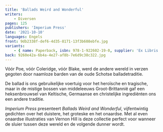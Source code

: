 ```yaml
---
title: 'Ballads Weird and Wonderful'
writers:
    - Diversen
pages: 125
publishers: 'Imperium Press'
date: '2021-10-10'
languages: Engels
front: 9db2338f-def6-4d35-8171-13f3b608ebfe.jpg
variants:
    - { name: Paperback, isbn: 978-1-922602-19-0, supplier: 'Ex Libris', size: { height: 234, width: 156, depth: 10 }, import_price: { currency: USD, amount: 13.6 }, price: 14.99, out_of_stock: 0 }
back: 9260e42a-6b4a-4e27-af8b-7e6d9c38c322.jpg
---
```


Vóór Poe, vóór Coleridge, vóór Blake, werd de andere wereld in verzen gegoten door naamloze barden van de oude Schotse balladetraditie.

De ballad is ons gebruikelijke voertuig voor het heroïsche en tragische, maar in de mistige bossen van middeleeuws Groot-Brittannië gaf een heksenbrouwsel van Keltische, Germaanse en christelijke ingrediënten ons een andere traditie.

*Imperium Press* presenteert *Ballads Weird and Wonderful*, vijfentwintig gedichten over het duistere, het groteske en het onaardse. Met al even onaardse illustraties van Vernon Hill is deze collectie perfect voor wanneer de sluier tussen deze wereld en de volgende dunner wordt.
